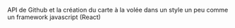 API de Github et la création du carte à la volée dans un style un peu comme un framework javascript (React)
